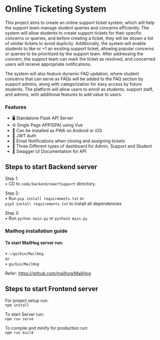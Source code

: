 # Online Ticketing System

This project aims to create an online support ticket system, which will help the support team manage student queries and concerns efficiently. The system will allow students to create support tickets for their specific concerns or queries, and before creating a ticket, they will be shown a list of similar tickets to avoid duplicity. Additionally, the system will enable students to like or +1 an existing support ticket, allowing popular concerns or queries to be prioritized by the support team. After addressing the concern, the support team can mark the ticket as resolved, and concerned users will receive appropriate notifications.

The system will also feature dynamic FAQ updation, where student concerns that can serve as FAQs will be added to the FAQ section by support admins, along with categorization for easy access by future students. The platform will allow users to enroll as students, support staff, and admins, with additional features to add value to users.


### Features

- 🖥️ Standalone Flask API Server
- 🌐 Single Page APP(SPA) using Vue
- 📲 Can be installed as PWA on Android or iOS
- 🔐 JWT Auth
- 🔔 Email Notifications when closing and assigning tickets
- 👤 Three Different types of dashboard for Admin, Support and Student
- 📄 Swagger UI Documentation for API

## Steps to start Backend server  
Step 1:  
• CD to `code/backend/smartSupport` directory.

Step 2:  
• Run `pip install requirements.txt` or  
`pip3 install requirements.txt` to install all dependencies  

Step 3:  
• Run `python main.py` or `python3 main.py`  

 
### Mailhog installation guide  

####  To start MailHog server run:  
• `~/go/bin/MailHog`  
or  
• `go/bin/MailHog` 

Refer: https://github.com/mailhog/MailHog


## Steps to start Frontend server  
For project setup run:  
`npm install`  

To start Server run:  
`npm run serve`  

To compile and minify for production run:  
`npm run build`
